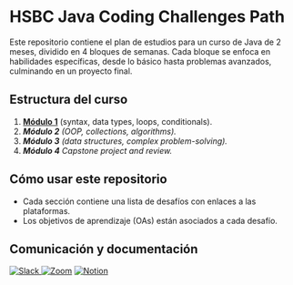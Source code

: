 # HSBC Java Coding Challenges Path

Este repositorio contiene el plan de estudios para un curso de Java de 2 meses, dividido en 4 bloques de semanas. Cada bloque se enfoca en habilidades específicas, desde lo básico hasta problemas avanzados, culminando en un proyecto final.

## Estructura del curso
1. **[Módulo 1](Modulo_1_Java_Basics.md)** (syntax, data types, loops, conditionals).
2. _**Módulo 2** (OOP, collections, algorithms)._
3. _**Módulo 3** (data structures, complex problem-solving)._
4. _**Módulo 4** Capstone project and review._

## Cómo usar este repositorio
- Cada sección contiene una lista de desafíos con enlaces a las plataformas.
- Los objetivos de aprendizaje (OAs) están asociados a cada desafío.

## Comunicación y documentación

[![Slack](https://img.shields.io/badge/Slack-4A154B?style=for-the-badge&logo=slack)
](https://join.slack.com/t/bootcamphsbcl-dop4322/shared_invite/zt-2zkravbxs-t2rATmkE1tPs_cgnwyVEww) [![Zoom](https://img.shields.io/badge/Zoom-2D8CFF?style=for-the-badge&logo=zoom)](https://laboratoria-la.zoom.us/j/82325427139) [![Notion](https://img.shields.io/badge/Notion-000000?style=for-the-badge&logo=notion)](https://flannel-door-b4b.notion.site/Laboratoria-para-el-programa-de-HSBC-Apprenticeship-190a29a10efe802e865ad4c16e583062)
